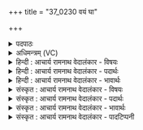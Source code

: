 +++
title = "37_0230 वयं घा"

+++
<details><summary>पदपाठः</summary>

व꣣य꣢म्। घ꣣। ते। अ꣡पि꣢꣯। स्म꣣सि। स्तोता꣡रः꣢। इ꣣न्द्र। गिर्वणः। गिः। वनः। त्व꣢म्। नः꣣। जिन्व। सोमपाः। सोम। पाः। २३०।
</details>

<details><summary>अधिमन्त्रम् (VC)</summary>

- इन्द्रः
- मेधातिथिः काण्वः
- गायत्री
- षड्जः
- ऐन्द्रं काण्डम्
</details>

<details><summary>हिन्दी : आचार्य रामनाथ वेदालंकार - विषयः</summary>

अगले मन्त्र में परमात्मा के स्तुति-विषय का वर्णन है।
</details>

<details><summary>हिन्दी : आचार्य रामनाथ वेदालंकार - पदार्थः</summary>

पदार्थान्वय -  हे (गिर्वणः) वेदवाणियों से भजनीय ! (इन्द्र) परमैश्वर्यशाली परमात्मन् ! (वयम्) हम (स्तोतारः) स्तोता लोग (घ) निश्चय ही (ते अपि) तेरे ही (स्मसि) हैं। हे (सोमपाः) हमारे मैत्री-रस का पान करनेवाले ! (त्वम्) तू (नः) हमें (जिन्व) तृप्त कर ॥८॥
</details>

<details><summary>हिन्दी : आचार्य रामनाथ वेदालंकार - भावार्थः</summary>

भावार्थ -  जो लोग परमात्मा के साथ सम्बन्ध जोड़ते हैं, परमात्मा भी उन्हें सदा सुखी करता है ॥८॥
</details>

<details><summary>संस्कृत : आचार्य रामनाथ वेदालंकार - विषयः</summary>

अथ परमात्मनः स्तुतिविषयमाह।
</details>

<details><summary>संस्कृत : आचार्य रामनाथ वेदालंकार - पदार्थः</summary>

पदार्थान्वय -  हे (गिर्वणः२) गीर्भिः वेदवाग्भिः वननीय संभजनीय (इन्द्र) परमैश्वर्यवन् परमात्मन् ! वयम् (स्तोतारः) स्तुतिकर्त्तारः (घ) नूनम्। संहितायां ‘ऋचि तु नु घ०’ अ० ६।३।१३६ इति दीर्घः। (ते अपि) तवैव (स्मसि) स्मः भवामः। ‘इदन्तो मसि’ अ० ७।१।४६ इति मस इदन्तत्वम्। हे (सोमपाः) अस्माकं मैत्रीरसस्य पातः ! (त्वम् नः) अस्मान् (जिन्व) प्रीणय। जिवि प्रीणनार्थे भ्वादिः ॥८॥
</details>

<details><summary>संस्कृत : आचार्य रामनाथ वेदालंकार - भावार्थः</summary>

भावार्थ -  ये परमात्मना सम्बन्धं योजयन्ति परमात्मापि तान् सदा सुखयति ॥८॥
</details>

<details><summary>संस्कृत : आचार्य रामनाथ वेदालंकार - पादटिप्पनी</summary>

टिप्पनी -   १. ऋ० ८।३२।७ ‘स्मसि’ इत्यत्र ‘ष्मसि’ इति पाठः। २. द्रष्टव्यम्—१६५ संख्यकस्य मन्त्रस्य व्याख्यानम्।
</details>